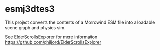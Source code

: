 # esmj3dtes3

This project converts the contents of a Morrowind ESM file into a loadable scene graph and physics sim. 

See ElderScrollsExplorer for more information https://github.com/philjord/ElderScrollsExplorer
